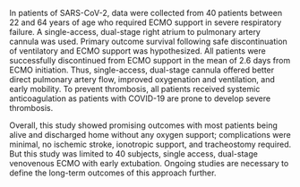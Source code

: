 In patients of SARS-CoV-2, data were collected from 40 patients between 22 and 64 years of age who required ECMO support in severe respiratory failure. A single-access, dual-stage right atrium to pulmonary artery cannula was used. Primary outcome survival following safe discontinuation of ventilatory and ECMO support was hypothesized. All patients were successfully discontinued from ECMO support in the mean of 2.6 days from ECMO initiation. Thus, single-access, dual-stage cannula offered better direct pulmonary artery flow, improved oxygenation and ventilation, and early mobility. To prevent thrombosis, all patients received systemic anticoagulation as patients with COVID-19 are prone to develop severe thrombosis.

Overall, this study showed promising outcomes with most patients being alive and discharged home without any oxygen support; complications were minimal, no ischemic stroke, ionotropic support, and tracheostomy required. But this study was limited to 40 subjects, single access, dual-stage venovenous ECMO with early extubation. Ongoing studies are necessary to define the long-term outcomes of this approach further.